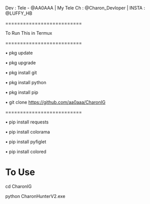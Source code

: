 Dev : Tele - @AA0AAA | My Tele Ch : @Charon_Devloper | INSTA : @LUFFY_HB

==========================

To Run This in Termux

==========================

• pkg update

• pkg upgrade

• pkg install git

• pkg install python

• pkg install pip

• git clone https://github.com/aa0aaa/CharonIG

==========================

• pip install requests

• pip install colorama

• pip install pyfiglet

• pip install colored

To Use
==========================
cd CharonIG

python CharonHunterV2.exe
